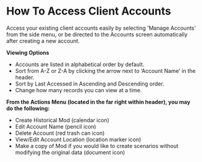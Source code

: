# How To Access Client Accounts

<p>Access your existing client accounts easily by selecting 'Manage Accounts' from the side menu, or be directed to the Accounts screen automatically after creating a new account.</p>
<p><strong>Viewing Options</strong></p>
<ul>
<li>Accounts are listed in alphabetical order by default.</li>
<li>Sort from A-Z or Z-A by clicking the arrow next to ‘Account Name’ in the header.</li>
<li>Sort by Last Accessed in Ascending and Descending order.</li>
<li>Change how many records you can view at a time.</li>
</ul>
<p><strong>From the Actions Menu (located in the far right within header), you may do the following:</strong></p>
<ul>
<li>Create Historical Mod (calendar icon)</li>
<li>Edit Account Name (pencil icon)</li>
<li>Delete Account (red trash can icon)</li>
<li>View/Edit Account Location (location marker icon)</li>
<li>Make a copy of Mod if you would like to create scenarios without modifying the original data (document icon)</li>
</ul>